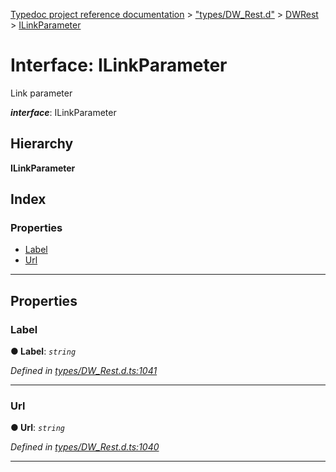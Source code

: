 [Typedoc project reference documentation](../README.md) > ["types/DW_Rest.d"](../modules/_types_dw_rest_d_.md) > [DWRest](../modules/_types_dw_rest_d_.dwrest.md) > [ILinkParameter](../interfaces/_types_dw_rest_d_.dwrest.ilinkparameter.md)

# Interface: ILinkParameter

Link parameter

*__interface__*: ILinkParameter

## Hierarchy

**ILinkParameter**

## Index

### Properties

* [Label](_types_dw_rest_d_.dwrest.ilinkparameter.md#label)
* [Url](_types_dw_rest_d_.dwrest.ilinkparameter.md#url)

---

## Properties

<a id="label"></a>

###  Label

**● Label**: *`string`*

*Defined in [types/DW_Rest.d.ts:1041](https://github.com/DocuWare/REST-Sample-TS/blob/master/src/types/DW_Rest.d.ts#L1041)*

___
<a id="url"></a>

###  Url

**● Url**: *`string`*

*Defined in [types/DW_Rest.d.ts:1040](https://github.com/DocuWare/REST-Sample-TS/blob/master/src/types/DW_Rest.d.ts#L1040)*

___

